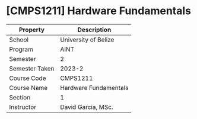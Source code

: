 # [CMPS1211] Hardware Fundamentals

| Property       | Description           |
| -------------- | --------------------- |
| School         | University of Belize  |
| Program        | AINT                  |
| Semester       | 2                     |
| Semester Taken | 2023-2                |
| Course Code    | CMPS1211              |
| Course Name    | Hardware Fundamentals |
| Section        | 1                     |
| Instructor     | David Garcia, MSc.    |
